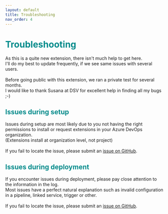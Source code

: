 ```yaml
---
layout: default
title: Troubleshooting
nav_order: 4
---
```

# <span style="color:darkcyan">Troubleshooting</span>
As this is a quite new extension, there isn't much help to get here.\
I'll do my best to update frequently, if we see same issues with several users.\
\
Before going public with this extension, we ran a private test for several months.\
I would like to thank Susana at DSV for excellent help in finding all my bugs ;-)
## <span style="color:darkcyan">Issues during setup</span>
Issues during setup are most likely due to you not having the right permissions to install or request extensions in your Azure DevOps organization.\
(Extensions install at organization level, not project)\
\
If you fail to locate the issue, please submit an <a href="https://github.com/DBojsen/Azure-Data-Factory-CI-CD-tools/issues" target="_blank">issue on GitHub</a>.

## <span style="color:darkcyan">Issues during deployment</span>
If you encounter issues during deployment, please pay close attention to the information in the log.\
Most issues have a perfect natural explanation such as invalid configuration in a pipeline, linked service, trigger or other.\
\
If you fail to locate the issue, please submit an <a href="https://github.com/DBojsen/Azure-Data-Factory-CI-CD-tools/issues" target="_blank">issue on GitHub</a>.
